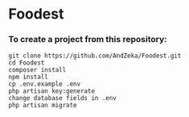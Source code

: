 # Foodest 

### To create a project from this repository:

```
git clone https://github.com/AndZeka/Foodest.git
cd Foodest
composer install
npm install
cp .env.example .env
php artisan key:generate
change database fields in .env
php artisan migrate
```